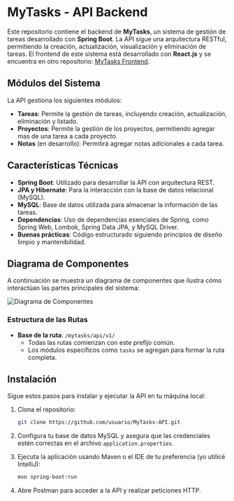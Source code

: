 # MyTasks - API Backend

Este repositorio contiene el backend de **MyTasks**, un sistema de gestión de tareas desarrollado con **Spring Boot**. La API sigue una arquitectura RESTful, permitiendo la creación, actualización, visualización y eliminación de tareas. El frontend de este sistema está desarrollado con **React.js** y se encuentra en otro repositorio: [MyTasks Frontend](https://github.com/patinodeveloper/MyTasks-FrontEnd.git).

## Módulos del Sistema

La API gestiona los siguientes módulos:

- **Tareas**: Permite la gestión de tareas, incluyendo creación, actualización, eliminación y listado.
- **Proyectos**: Permite la gestión de los proyectos, permitiendo agregar mas de una tarea a cada proyecto.
- **Notas** (en desarrollo): Permitirá agregar notas adicionales a cada tarea.

## Características Técnicas

- **Spring Boot**: Utilizado para desarrollar la API con arquitectura REST.
- **JPA y Hibernate**: Para la interacción con la base de datos relacional (MySQL).
- **MySQL**: Base de datos utilizada para almacenar la información de las tareas.
- **Dependencias**: Uso de dependencias esenciales de Spring, como Spring Web, Lombok, Spring Data JPA, y MySQL Driver.
- **Buenas prácticas**: Código estructurado siguiendo principios de diseño limpio y mantenibilidad.

## Diagrama de Componentes

A continuación se muestra un diagrama de componentes que ilustra cómo interactúan las partes principales del sistema:

![Diagrama de Componentes](https://res.cloudinary.com/dtncgfvxw/image/upload/v1735357055/Diagrama_de_Componentes_-_MyTasks_pjxv0x.png)

### Estructura de las Rutas

- **Base de la ruta**: `/mytasks/api/v1/`
  - Todas las rutas comienzan con este prefijo común.
  - Los módulos específicos como `tasks` se agregan para formar la ruta completa.

## Instalación

Sigue estos pasos para instalar y ejecutar la API en tu máquina local:

1. Clona el repositorio:
   ```bash
   git clone https://github.com/usuario/MyTasks-API.git

2. Configura tu base de datos MySQL y asegura que las credenciales estén correctas en el archivo ```application.properties```.

3. Ejecuta la aplicación usando Maven o el IDE de tu preferencia (yo utilicé IntelliJ):
   ```bash
   mvn spring-boot:run

4. Abre Postman para acceder a la API y realizar peticiones HTTP.
